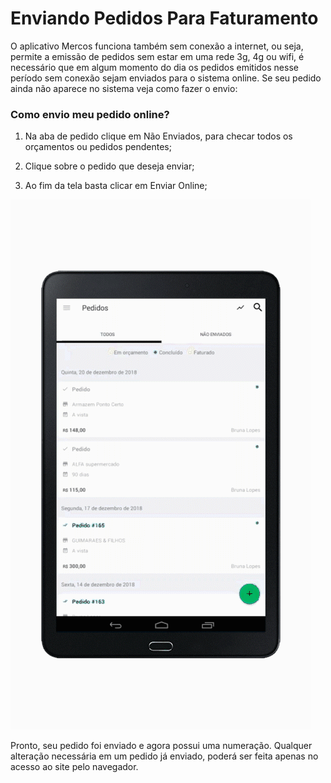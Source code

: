 # Enviando Pedidos Para Faturamento

O aplicativo Mercos funciona também sem conexão a internet, ou seja, permite a emissão de pedidos sem estar em uma rede 3g, 4g ou wifi, é necessário que em algum momento do dia os pedidos emitidos nesse período sem conexão sejam enviados para o sistema online. Se seu pedido ainda não aparece no sistema veja como fazer o envio:

### Como envio meu pedido online?

1. Na aba de pedido clique em Não Enviados, para checar todos os orçamentos ou pedidos pendentes;

2. Clique sobre o pedido que deseja enviar;

3. Ao fim da tela basta clicar em Enviar Online;

![aplicativo1](/assets/images/aplicativomercos1.gif#center)

Pronto, seu pedido foi enviado e agora possui uma numeração. Qualquer alteração necessária em um pedido já enviado, poderá ser feita apenas no acesso ao site pelo navegador.